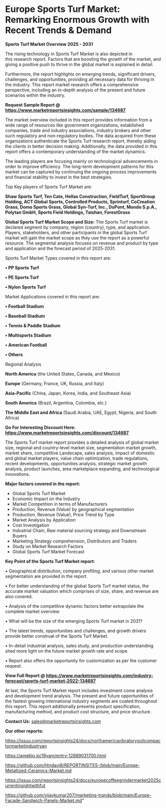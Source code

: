 # Europe Sports Turf Market: Remarking Enormous Growth with Recent Trends & Demand

<Strong> Sports Turf Market Overview 2025 - 2031</strong>

The rising technology in Sports Turf Market is also depicted in this research report. Factors that are boosting the growth of the market, and giving a positive push to thrive in the global market is explained in detail.

Furthermore, the report highlights on emerging trends, significant drivers, challenges, and opportunities, providing all necessary data for thriving in the industry. This report market research offers a comprehensive perspective, including an in-depth analysis of the present and future scenarios within the industry.

<strong>Request Sample Report @ <a href=https://www.marketreportsinsights.com/sample/134687>https://www.marketreportsinsights.com/sample/134687</a></strong>

The market overview included in this report provides information from a wide range of resources like government organizations, established companies, trade and industry associations, industry brokers and other such regulatory and non-regulatory bodies. The data acquired from these organizations authenticate the Sports Turf research report, thereby aiding the clients in better decision making. Additionally, the data provided in this report offers a contemporary understanding of the market dynamics.

The leading players are focusing mainly on technological advancements in order to improve efficiency. The long-term development patterns for this market can be captured by continuing the ongoing process improvements and financial stability to invest in the best strategies.

Top Key players of Sports Turf Market are:

<strong>Shaw Sports Turf, Ten Cate, Hellas Construction, FieldTurf, SportGroup Holding, ACT Global Sports, Controlled Products, Sprinturf, CoCreation Grass, Domo Sports Grass, Global Syn-Turf, Inc., DuPont, Mondo S.p.A., Polytan GmbH, Sports Field Holdings, Taishan, ForestGrass</strong>

<strong><b>Global Sports Turf Market Scope and Size:</b></strong>
The Sports Turf market is declared segment by company, region (country), type, and application. Players, stakeholders, and other participants in the global Sports Turf market will gain the market scope as they use the report as a powerful resource. The segmental analysis focuses on revenue and product by type and application and the forecast period of 2025-2031.

Sports Turf Market Types covered in this report are:

<strong>• PP Sports Turf

• PE Sports Turf

• Nylon Sports Turf</strong>

Market Applications covered in this report are:

<strong>• Football Stadium

• Baseball Stadium

• Tennis & Paddle Stadium

• Multisports Stadium

• American Football

• Others</strong> 

Regional Analysis

<strong>North America</strong> (the United States, Canada, and Mexico)

<strong>Europe</strong> (Germany, France, UK, Russia, and Italy)

<strong>Asia-Pacific</strong> (China, Japan, Korea, India, and Southeast Asia)

<strong>South America</strong> (Brazil, Argentina, Colombia, etc.)

<strong>The Middle East and Africa</strong> (Saudi Arabia, UAE, Egypt, Nigeria, and South Africa)

<strong>Go For Interesting Discount Here: <a href=https://www.marketreportsinsights.com/discount/134687>https://www.marketreportsinsights.com/discount/134687</a></strong>

The Sports Turf market report provides a detailed analysis of global market size, regional and country-level market size, segmentation market growth, market share, competitive Landscape, sales analysis, impact of domestic and global market players, value chain optimization, trade regulations, recent developments, opportunities analysis, strategic market growth analysis, product launches, area marketplace expanding, and technological innovations.

<strong><b>Major factors covered in the report:</b></strong>
<ul>
  <li>Global Sports Turf Market </li>
  <li>Economic Impact on the Industry</li>
  <li>Market Competition in terms of Manufacturers</li>
  <li>Production, Revenue (Value) by geographical segmentation</li>
  <li>Production, Revenue (Value), Price Trend by Type</li>
  <li>Market Analysis by Application</li>
  <li>Cost Investigation</li>
  <li>Industrial Chain, Raw material sourcing strategy and Downstream Buyers</li>
  <li>Marketing Strategy comprehension, Distributors and Traders</li>
  <li>Study on Market Research Factors</li>
  <li>Global Sports Turf Market Forecast</li>
</ul>

<strong><b>Key Point of the Sports Turf Market report:</b></strong>

• Geographical distribution, company profiling, and various other market segmentation are provided in the report.

• For better understanding of the global Sports Turf market status, the accurate market valuation which comprises of size, share, and revenue are also covered.

• Analysis of the competitive dynamic factors better extrapolate the complete market overview

• What will be the size of the emerging Sports Turf market in 2031?

• The latest trends, opportunities and challenges, and growth drivers provide better construal of the Sports Turf Market.

• In-detail industrial analysis, sales study, and production understanding shed more light on the future market growth rate and scope.

• Report also offers the opportunity for customization as per the customer request.

<strong><b>View Full Report @ <a href=https://www.marketreportsinsights.com/industry-forecast/sports-turf-market-2022-134687>https://www.marketreportsinsights.com/industry-forecast/sports-turf-market-2022-134687</a></b></strong>


At last, the Sports Turf Market report includes investment come analysis and development trend analysis. The present and future opportunities of the fastest growing international industry segments are coated throughout this report. This report additionally presents product specification, manufacturing method, and product cost structure, and price structure.

<strong>Contact Us:</strong>
sales@marketreportsinsights.com

<strong>Our other reports:</strong>

<a href=https://issuu.com/reportsinsights24/docs/northamericavibratorysoilcompactormarketindustryan>https://issuu.com/reportsinsights24/docs/northamericavibratorysoilcompactormarketindustryan</a>

<a href=https://ameblo.jp/18yam/entry-12889031700.html>https://ameblo.jp/18yam/entry-12889031700.html</a>

<a href=https://github.com/Hindavi8/REPORTINSITES-/blob/main/Europe-Metallized-Ceramics-Market.md>https://github.com/Hindavi8/REPORTINSITES-/blob/main/Europe-Metallized-Ceramics-Market.md</a>

<a href=https://issuu.com/reportsinsights24/docs/europecoffeegrindermarket2025currentinsightwithfut>https://issuu.com/reportsinsights24/docs/europecoffeegrindermarket2025currentinsightwithfut</a>

<a href=https://github.com/vijaykumar207/marketing-trands/blob/main/Europe-Facade-Sandwich-Panels-Market.md>https://github.com/vijaykumar207/marketing-trands/blob/main/Europe-Facade-Sandwich-Panels-Market.md</a>"
